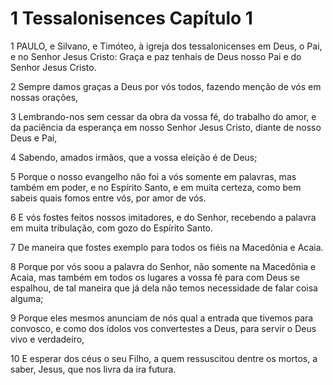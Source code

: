 # 1 Tessalonisences Capítulo 1

1	PAULO, e Silvano, e Timóteo, à igreja dos tessalonicenses em Deus, o Pai, e no Senhor Jesus Cristo: Graça e paz tenhais de Deus nosso Pai e do Senhor Jesus Cristo.

2	Sempre damos graças a Deus por vós todos, fazendo menção de vós em nossas orações,

3	Lembrando-nos sem cessar da obra da vossa fé, do trabalho do amor, e da paciência da esperança em nosso Senhor Jesus Cristo, diante de nosso Deus e Pai,

4	Sabendo, amados irmãos, que a vossa eleição é de Deus;

5	Porque o nosso evangelho não foi a vós somente em palavras, mas também em poder, e no Espírito Santo, e em muita certeza, como bem sabeis quais fomos entre vós, por amor de vós.

6	E vós fostes feitos nossos imitadores, e do Senhor, recebendo a palavra em muita tribulação, com gozo do Espírito Santo.

7	De maneira que fostes exemplo para todos os fiéis na Macedônia e Acaia.

8	Porque por vós soou a palavra do Senhor, não somente na Macedônia e Acaia, mas também em todos os lugares a vossa fé para com Deus se espalhou, de tal maneira que já dela não temos necessidade de falar coisa alguma;

9	Porque eles mesmos anunciam de nós qual a entrada que tivemos para convosco, e como dos ídolos vos convertestes a Deus, para servir o Deus vivo e verdadeiro,

10	E esperar dos céus o seu Filho, a quem ressuscitou dentre os mortos, a saber, Jesus, que nos livra da ira futura.

